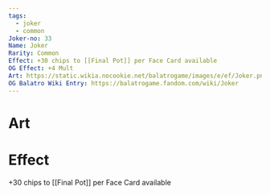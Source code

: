 ```yaml
---
tags:
  - joker
  - common
Joker-no: 33
Name: Joker
Rarity: Common
Effect: +30 chips to [[Final Pot]] per Face Card available
OG Effect: +4 Mult
Art: https://static.wikia.nocookie.net/balatrogame/images/e/ef/Joker.png/revision/latest?cb=20230925003651
OG Balatro Wiki Entry: https://balatrogame.fandom.com/wiki/Joker
---
```

# Art
# Effect
+30 chips to [[Final Pot]] per Face Card available